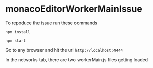 # monacoEditorWorkerMainIssue
To repoduce the issue run these commands

`npm install`

`npm start`

Go to any browser and hit the url `http://localhost:4444`

In the networks tab, there are two workerMain.js files getting loaded
